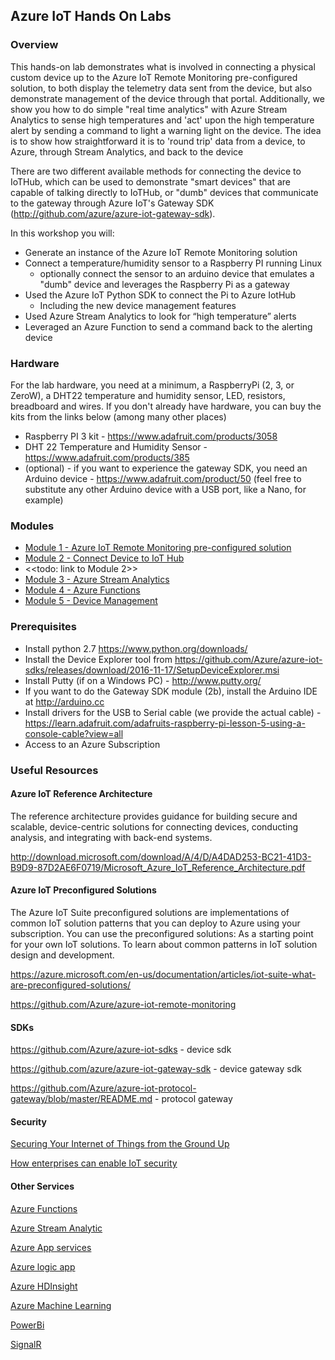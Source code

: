 ## Azure IoT Hands On Labs

### Overview

This hands-on lab demonstrates what is involved in connecting a physical custom device up to the Azure IoT Remote Monitoring pre-configured solution, to both display the telemetry data sent from the device, but also demonstrate management of the device through that portal.  Additionally, we show you how to do simple "real time analytics" with Azure Stream Analytics to sense high temperatures and 'act' upon the high temperature alert by sending a command to light a warning light on the device.  The idea is to show how straightforward it is to 'round trip' data from a device, to Azure, through Stream Analytics, and back to the device

There are two different available methods for connecting the device to IoTHub, which can be used to demonstrate "smart devices" that are capable of talking directly to IoTHub, or "dumb" devices that communicate to the gateway through Azure IoT's Gateway SDK (http://github.com/azure/azure-iot-gateway-sdk).


In this workshop you will:

* Generate an instance of the Azure IoT Remote Monitoring solution
* Connect a temperature/humidity sensor to a Raspberry PI running Linux
    * optionally connect the sensor to an arduino device that emulates a "dumb" device and leverages the Raspberry Pi as a gateway
* Used the Azure IoT Python SDK to connect the Pi to Azure IotHub
    * Including the new device management features 
* Used Azure Stream Analytics to look for “high temperature” alerts
* Leveraged an Azure Function to send a command back to the alerting device

### Hardware

For the lab hardware, you need at a minimum, a RaspberryPi (2, 3, or ZeroW), a DHT22 temperature and humidity sensor, LED, resistors, breadboard and wires.  If you don't already have hardware, you can buy the kits from the links below (among many other places)

*	Raspberry PI 3 kit - https://www.adafruit.com/products/3058
*	DHT 22  Temperature and Humidity Sensor - https://www.adafruit.com/products/385
*  (optional) - if you want to experience the gateway SDK, you need an Arduino device - https://www.adafruit.com/product/50 (feel free to substitute any other Arduino device with a USB port, like a Nano, for example)

### Modules

* [Module 1 - Azure IoT Remote Monitoring pre-configured solution](Module1) 
* [Module 2 - Connect Device to IoT Hub](Module2)
* <<todo:  link to Module 2>>
* [Module 3 - Azure Stream Analytics](Module3)
* [Module 4 - Azure Functions](Module4)
* [Module 5 - Device Management](Module5)

### Prerequisites

* Install python 2.7 https://www.python.org/downloads/
* Install the Device Explorer tool from https://github.com/Azure/azure-iot-sdks/releases/download/2016-11-17/SetupDeviceExplorer.msi
* Install Putty (if on a Windows PC) - http://www.putty.org/ 
* If you want to do the Gateway SDK module (2b), install the Arduino IDE at http://arduino.cc
* Install drivers for the USB to Serial cable (we provide the actual cable) - https://learn.adafruit.com/adafruits-raspberry-pi-lesson-5-using-a-console-cable?view=all 
* Access to an Azure Subscription

### Useful Resources 

#### Azure IoT Reference Architecture
The reference architecture provides guidance for building secure and scalable, device-centric solutions for connecting devices, conducting analysis, and integrating with back-end systems.

http://download.microsoft.com/download/A/4/D/A4DAD253-BC21-41D3-B9D9-87D2AE6F0719/Microsoft_Azure_IoT_Reference_Architecture.pdf

#### Azure IoT Preconfigured Solutions
The Azure IoT Suite preconfigured solutions are implementations of common IoT solution patterns that you can deploy to Azure using your subscription. You can use the preconfigured solutions: As a starting point for your own IoT solutions. To learn about common patterns in IoT solution design and development.

https://azure.microsoft.com/en-us/documentation/articles/iot-suite-what-are-preconfigured-solutions/

https://github.com/Azure/azure-iot-remote-monitoring 

#### SDKs

https://github.com/Azure/azure-iot-sdks - device sdk

https://github.com/azure/azure-iot-gateway-sdk - device gateway sdk

https://github.com/Azure/azure-iot-protocol-gateway/blob/master/README.md - protocol gateway

#### Security
[Securing Your Internet of Things from the Ground Up](http://download.microsoft.com/download/8/C/4/8C4DEF9B-041B-47F3-AD7F-52F391B1D0AB/Securing_your_Internet_of_Things_from_the_ground_up_white_paper_EN_US.pdf)

[How enterprises can enable IoT security]( http://blogs.microsoft.com/iot/2016/03/07/how-enterprises-can-enable-iot-security/#QoDqUlfc7CWlYhHf.99)

#### Other Services
[Azure Functions](https://docs.microsoft.com/en-us/azure/azure-functions/)

[Azure Stream Analytic](https://docs.microsoft.com/en-us/azure/stream-analytics/stream-analytics-introduction )

[Azure App services](https://docs.microsoft.com/en-us/azure/app-service/app-service-value-prop-what-is) 

[Azure logic app](https://docs.microsoft.com/en-us/azure/logic-apps/) 

[Azure HDInsight](https://docs.microsoft.com/en-us/azure/hdinsight/ )

[Azure Machine Learning](https://studio.azureml.net/)

[PowerBi](https://powerbi.microsoft.com/en-us/documentation/powerbi-azure-and-power-bi/ )

[SignalR](https://www.asp.net/signalr/overview/deployment/using-signalr-with-azure-web-sites) 
